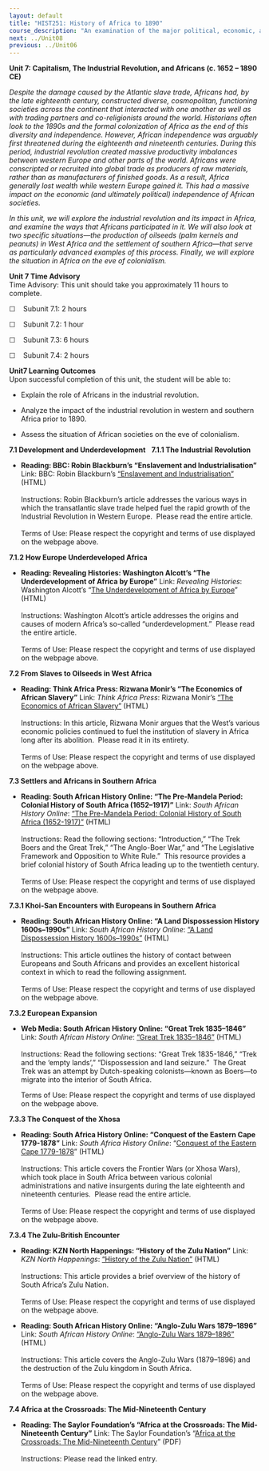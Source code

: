```yaml
---
layout: default
title: "HIST251: History of Africa to 1890"
course_description: "An examination of the major political, economic, and social changes that took place in Africa from prehistory to the era of European imperialism in the nineteenth century."
next: ../Unit08
previous: ../Unit06
---
```

**Unit 7: Capitalism, The Industrial Revolution, and Africans (c. 1652 –
1890 CE)** <span id="7"></span> 

*Despite the damage caused by the Atlantic slave trade, Africans had, by
the late eighteenth century, constructed diverse, cosmopolitan,
functioning societies across the continent that interacted with one
another as well as with trading partners and co-religionists around the
world. Historians often look to the 1890s and the formal colonization of
Africa as the end of this diversity and independence. However, African
independence was arguably first threatened during the eighteenth and
nineteenth centuries. During this period, industrial revolution created
massive productivity imbalances between western Europe and other parts
of the world. Africans were conscripted or recruited into global trade
as producers of raw materials, rather than as manufacturers of finished
goods. As a result, Africa generally lost wealth while western Europe
gained it. This had a massive impact on the economic (and ultimately
political) independence of African societies.*

*In this unit, we will explore the industrial revolution and its impact
in Africa, and examine the ways that Africans participated in it. We
will also look at two specific situations—the production of oilseeds
(palm kernels and peanuts) in West Africa and the settlement of southern
Africa—that serve as particularly advanced examples of this process.
Finally, we will explore the situation in Africa on the eve of
colonialism.*

**Unit 7 Time Advisory**  
Time Advisory: This unit should take you approximately 11 hours to
complete.  
  
 ☐    Subunit 7.1: 2 hours  
  
 ☐    Subunit 7.2: 1 hour  
  
 ☐    Subunit 7.3: 6 hours  
  
 ☐    Subunit 7.4: 2 hours

**Unit7 Learning Outcomes**  
Upon successful completion of this unit, the student will be able to:  
-   Explain the role of Africans in the industrial revolution.

<!-- -->

-   Analyze the impact of the industrial revolution in western and
    southern Africa prior to 1890.

<!-- -->

-   Assess the situation of African societies on the eve of colonialism.

**7.1 Development and Underdevelopment** <span id="7.1"></span> 
**7.1.1 The Industrial Revolution** <span id="7.1.1"></span> 
-   **Reading: BBC: Robin Blackburn’s “Enslavement and
    Industrialisation”**
    Link: BBC: Robin Blackburn’s [“Enslavement and
    Industrialisation”](http://www.bbc.co.uk/history/british/abolition/industrialisation_article_01.shtml)
    (HTML)  
        
     Instructions: Robin Blackburn’s article addresses the various ways
    in which the transatlantic slave trade helped fuel the rapid growth
    of the Industrial Revolution in Western Europe.  Please read the
    entire article.  
        
     Terms of Use: Please respect the copyright and terms of use
    displayed on the webpage above.

**7.1.2 How Europe Underdeveloped Africa** <span id="7.1.2"></span> 
-   **Reading: Revealing Histories: Washington Alcott’s “The
    Underdevelopment of Africa by Europe”**
    Link: *Revealing Histories*: Washington Alcott’s “[The
    Underdevelopment of Africa by
    Europe](http://www.revealinghistories.org.uk/africa-the-arrival-of-europeans-and-the-transatlantic-slave-trade/articles/the-underdevelopment-of-africa-by-europe.html)”
    (HTML)  
        
     Instructions: Washington Alcott’s article addresses the origins and
    causes of modern Africa’s so-called “underdevelopment.”  Please read
    the entire article.  
        
     Terms of Use: Please respect the copyright and terms of use
    displayed on the webpage above.

**7.2 From Slaves to Oilseeds in West Africa** <span id="7.2"></span> 
-   **Reading: Think Africa Press: Rizwana Monir’s “The Economics of
    African Slavery”**
    Link: *Think Africa Press*: Rizwana Monir’s [“The Economics of
    African
    Slavery”](http://thinkafricapress.com/history/economics-african-slavery)
    (HTML)  
        
     Instructions: In this article, Rizwana Monir argues that the West’s
    various economic policies continued to fuel the institution of
    slavery in Africa long after its abolition.  Please read it in its
    entirety.  
        
     Terms of Use: Please respect the copyright and terms of use
    displayed on the webpage above.

**7.3 Settlers and Africans in Southern Africa** <span id="7.3"></span> 
-   **Reading: South African History Online: “The Pre-Mandela Period:
    Colonial History of South Africa (1652–1917)”**
    Link: *South African History Online*: [“The Pre-Mandela Period:
    Colonial History of South Africa
    (1652-1917)”](http://www.sahistory.org.za/pre-mandela-period-colonial-history-south-africa-1652-1917)
    (HTML)  
        
     Instructions: Read the following sections: “Introduction,” “The
    Trek Boers and the Great Trek,” “The Anglo-Boer War,” and “The
    Legislative Framework and Opposition to White Rule.”  This resource
    provides a brief colonial history of South Africa leading up to the
    twentieth century.  
        
     Terms of Use: Please respect the copyright and terms of use
    displayed on the webpage above.

**7.3.1 Khoi-San Encounters with Europeans in Southern Africa** <span
id="7.3.1"></span> 
-   **Reading: South African History Online: “A Land Dispossession
    History 1600s–1990s”**
    Link: *South African History Online*: [“A Land Dispossession History
    1600s–1990s”](http://www.sahistory.org.za/conquest-1600s-1800s)
    (HTML)  
        
     Instructions: This article outlines the history of contact between
    Europeans and South Africans and provides an excellent historical
    context in which to read the following assignment.  
        
     Terms of Use: Please respect the copyright and terms of use
    displayed on the webpage above.

**7.3.2 European Expansion** <span id="7.3.2"></span> 
-   **Web Media: South African History Online: “Great Trek 1835–1846”**
    Link: *South African History Online*: [“Great Trek
    1835–1846”](http://www.sahistory.org.za/south-africa-1806-1899/great-trek-1835-1846)
    (HTML)  
        
     Instructions: Read the following sections: “Great Trek 1835-1846,”
    “Trek and the ‘empty lands’,” “Dispossession and land seizure.”  The
    Great Trek was an attempt by Dutch-speaking colonists—known as
    Boers—to migrate into the interior of South Africa.  
      
     Terms of Use: Please respect the copyright and terms of use
    displayed on the webpage above.

**7.3.3 The Conquest of the Xhosa** <span id="7.3.3"></span> 
-   **Reading: South Africa History Online: “Conquest of the Eastern
    Cape 1779-1878”**
    Link: *South Africa History Online*: “[Conquest of the Eastern Cape
    1779-1878](http://www.sahistory.org.za/topic/conquest-eastern-cape-1779-1878)”
    (HTML)  
        
     Instructions: This article covers the Frontier Wars (or Xhosa
    Wars), which took place in South Africa between various colonial
    administrations and native insurgents during the late eighteenth and
    nineteenth centuries.  Please read the entire article.  
        
     Terms of Use: Please respect the copyright and terms of use
    displayed on the webpage above.

**7.3.4 The Zulu-British Encounter** <span id="7.3.4"></span> 
-   **Reading: KZN North Happenings: “History of the Zulu Nation”**
    Link: *KZN North Happenings*: [“History of the Zulu
    Nation”](http://www.kznnorthhappenings.co.za/history_zulu_nation.htm)
    (HTML)  
        
     Instructions: This article provides a brief overview of the history
    of South Africa’s Zulu Nation.  
        
     Terms of Use: Please respect the copyright and terms of use
    displayed on the webpage above.

-   **Reading: South African History Online: “Anglo-Zulu Wars
    1879–1896”**
    Link: *South African History Online*: [“Anglo-Zulu Wars
    1879–1896”](http://www.sahistory.org.za/south-africa-1806-1899/anglo-zulu-wars-1879-1896)
    (HTML)  
        
     Instructions: This article covers the Anglo-Zulu Wars (1879–1896)
    and the destruction of the Zulu kingdom in South Africa.  
        
     Terms of Use: Please respect the copyright and terms of use
    displayed on the webpage above.

**7.4 Africa at the Crossroads: The Mid-Nineteenth Century** <span
id="7.4"></span> 
-   **Reading: The Saylor Foundation’s “Africa at the Crossroads: The
    Mid-Nineteenth Century”**
    Link: The Saylor Foundation’s “[Africa at the Crossroads: The
    Mid-Nineteenth
    Century](https://resources.saylor.org/wwwresources/archived/site/wp-content/uploads/2012/02/HIST251-7.4-AfricaattheCrossroads-FINAL.pdf)”
    (PDF)  
        
     Instructions: Please read the linked entry.


